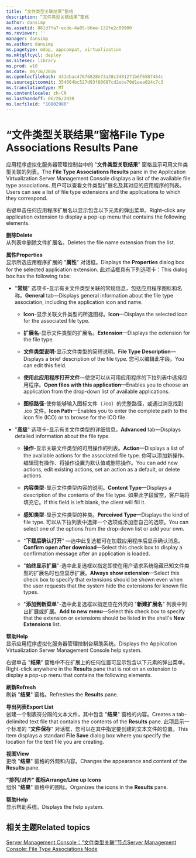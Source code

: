 ```yaml
---
title: “文件类型关联结果”窗格
description: “文件类型关联结果”窗格
author: dansimp
ms.assetid: 881d7fa7-ecde-4a05-b6ee-132fe2c09900
ms.reviewer: ''
manager: dansimp
ms.author: dansimp
ms.pagetype: mdop, appcompat, virtualization
ms.mktglfcycl: deploy
ms.sitesec: library
ms.prod: w10
ms.date: 06/16/2016
ms.openlocfilehash: 431ebac47676828e73a28c3481271b6f6587464c
ms.sourcegitcommit: 354664bc527d93f80687cd2eba70d1eea024c7c3
ms.translationtype: MT
ms.contentlocale: zh-CN
ms.lasthandoff: 06/26/2020
ms.locfileid: "10802980"
---
```

# <span data-ttu-id="839f1-103">“文件类型关联结果”窗格</span><span class="sxs-lookup"><span data-stu-id="839f1-103">File Type Associations Results Pane</span></span>


<span data-ttu-id="839f1-104">应用程序虚拟化服务器管理控制台中的 "**文件类型关联结果**" 窗格显示可用文件类型关联的列表。</span><span class="sxs-lookup"><span data-stu-id="839f1-104">The **File Type Associations Results** pane in the Application Virtualization Server Management Console displays a list of the available file type associations.</span></span> <span data-ttu-id="839f1-105">用户可以查看文件类型扩展名及其对应的应用程序的列表。</span><span class="sxs-lookup"><span data-stu-id="839f1-105">Users can see a list of file type extensions and the applications to which they correspond.</span></span>

<span data-ttu-id="839f1-106">右键单击任何应用程序扩展名以显示包含以下元素的弹出菜单。</span><span class="sxs-lookup"><span data-stu-id="839f1-106">Right-click any application extension to display a pop-up menu that contains the following elements.</span></span>

<a href="" id="delete"></a>**<span data-ttu-id="839f1-107">删除</span><span class="sxs-lookup"><span data-stu-id="839f1-107">Delete</span></span>**  
<span data-ttu-id="839f1-108">从列表中删除文件扩展名。</span><span class="sxs-lookup"><span data-stu-id="839f1-108">Deletes the file name extension from the list.</span></span>

<a href="" id="properties"></a>**<span data-ttu-id="839f1-109">属性</span><span class="sxs-lookup"><span data-stu-id="839f1-109">Properties</span></span>**  
<span data-ttu-id="839f1-110">显示所选应用程序扩展的 "**属性**" 对话框。</span><span class="sxs-lookup"><span data-stu-id="839f1-110">Displays the **Properties** dialog box for the selected application extension.</span></span> <span data-ttu-id="839f1-111">此对话框具有下列选项卡：</span><span class="sxs-lookup"><span data-stu-id="839f1-111">This dialog box has the following tabs:</span></span>

-   <span data-ttu-id="839f1-112">"**常规**" 选项卡-显示有关文件类型关联的常规信息，包括应用程序图标和名称。</span><span class="sxs-lookup"><span data-stu-id="839f1-112">**General** tab—Displays general information about the file type association, including the application icon and name.</span></span>

    -   <span data-ttu-id="839f1-113">**Icon**-显示关联文件类型的所选图标。</span><span class="sxs-lookup"><span data-stu-id="839f1-113">**Icon**—Displays the selected icon for the associated file type.</span></span>

    -   <span data-ttu-id="839f1-114">**扩展名**-显示文件类型的扩展名。</span><span class="sxs-lookup"><span data-stu-id="839f1-114">**Extension**—Displays the extension for the file type.</span></span>

    -   <span data-ttu-id="839f1-115">**文件类型说明**-显示文件类型的简短说明。</span><span class="sxs-lookup"><span data-stu-id="839f1-115">**File Type Description**—Displays a brief description of the file type.</span></span> <span data-ttu-id="839f1-116">您可以编辑此字段。</span><span class="sxs-lookup"><span data-stu-id="839f1-116">You can edit this field.</span></span>

    -   <span data-ttu-id="839f1-117">**使用此应用程序打开文件**—使您可以从可用应用程序的下拉列表中选择应用程序。</span><span class="sxs-lookup"><span data-stu-id="839f1-117">**Open files with this application**—Enables you to choose an application from the drop-down list of available applications.</span></span>

    -   <span data-ttu-id="839f1-118">**图标路径**-使你能够输入图标文件（.ico）的完整路径，或通过浏览找到 .ico 文件。</span><span class="sxs-lookup"><span data-stu-id="839f1-118">**Icon Path**—Enables you to enter the complete path to the icon file (ICO) or to browse for the ICO file.</span></span>

-   <span data-ttu-id="839f1-119">"**高级**" 选项卡-显示有关文件类型的详细信息。</span><span class="sxs-lookup"><span data-stu-id="839f1-119">**Advanced** tab—Displays detailed information about the file type.</span></span>

    -   <span data-ttu-id="839f1-120">**操作**-显示关联文件类型的可用操作的列表。</span><span class="sxs-lookup"><span data-stu-id="839f1-120">**Action**—Displays a list of the available actions for the associated file type.</span></span> <span data-ttu-id="839f1-121">你可以添加新操作、编辑现有操作、将操作设置为默认值或删除操作。</span><span class="sxs-lookup"><span data-stu-id="839f1-121">You can add new actions, edit existing actions, set an action as a default, or delete actions.</span></span>

    -   <span data-ttu-id="839f1-122">**内容类型**-显示文件类型内容的说明。</span><span class="sxs-lookup"><span data-stu-id="839f1-122">**Content Type**—Displays a description of the contents of the file type.</span></span> <span data-ttu-id="839f1-123">如果此字段留空，客户端将填充它。</span><span class="sxs-lookup"><span data-stu-id="839f1-123">If this field is left blank, the client will fill it.</span></span>

    -   <span data-ttu-id="839f1-124">**感知类型**-显示文件类型的种类。</span><span class="sxs-lookup"><span data-stu-id="839f1-124">**Perceived Type**—Displays the kind of file type.</span></span> <span data-ttu-id="839f1-125">可以从下拉列表中选择一个选项或添加您自己的选项。</span><span class="sxs-lookup"><span data-stu-id="839f1-125">You can select one of the options from the drop-down list or add your own.</span></span>

    -   <span data-ttu-id="839f1-126">"**下载后确认打开**" —选中此复选框可在加载应用程序后显示确认消息。</span><span class="sxs-lookup"><span data-stu-id="839f1-126">**Confirm open after download**—Select this check box to display a confirmation message after an application is loaded.</span></span>

    -   <span data-ttu-id="839f1-127">"**始终显示扩展**"-选中此复选框以指定即使在用户请求系统隐藏已知文件类型的扩展名时也应显示扩展。</span><span class="sxs-lookup"><span data-stu-id="839f1-127">**Always show extension**—Select this check box to specify that extensions should be shown even when the user requests that the system hide the extensions for known file types.</span></span>

    -   <span data-ttu-id="839f1-128">"**添加到新菜单**"-选中此复选框以指定应在外壳的 "**新建扩展名**" 列表中列出扩展或扩展。</span><span class="sxs-lookup"><span data-stu-id="839f1-128">**Add to new menu**—Select this check box to specify that the extension or extensions should be listed in the shell's **New Extensions** list.</span></span>

<a href="" id="help"></a>**<span data-ttu-id="839f1-129">帮助</span><span class="sxs-lookup"><span data-stu-id="839f1-129">Help</span></span>**  
<span data-ttu-id="839f1-130">显示应用程序虚拟化服务器管理控制台帮助系统。</span><span class="sxs-lookup"><span data-stu-id="839f1-130">Displays the Application Virtualization Server Management Console help system.</span></span>

<span data-ttu-id="839f1-131">右键单击 "**结果**" 窗格中不在扩展上的任何位置可显示包含以下元素的弹出菜单。</span><span class="sxs-lookup"><span data-stu-id="839f1-131">Right-click anywhere in the **Results** pane that is not on an extension to display a pop-up menu that contains the following elements.</span></span>

<a href="" id="refresh"></a>**<span data-ttu-id="839f1-132">刷新</span><span class="sxs-lookup"><span data-stu-id="839f1-132">Refresh</span></span>**  
<span data-ttu-id="839f1-133">刷新 "**结果**" 窗格。</span><span class="sxs-lookup"><span data-stu-id="839f1-133">Refreshes the **Results** pane.</span></span>

<a href="" id="export-list"></a>**<span data-ttu-id="839f1-134">导出列表</span><span class="sxs-lookup"><span data-stu-id="839f1-134">Export List</span></span>**  
<span data-ttu-id="839f1-135">创建一个制表符分隔的文本文件，其中包含 "**结果**" 窗格的内容。</span><span class="sxs-lookup"><span data-stu-id="839f1-135">Creates a tab-delimited text file that contains the contents of the **Results** pane.</span></span> <span data-ttu-id="839f1-136">此项显示一个标准的 "**文件保存**" 对话框，您可以在其中指定要创建的文本文件的位置。</span><span class="sxs-lookup"><span data-stu-id="839f1-136">This item displays a standard **File Save** dialog box where you specify the location for the text file you are creating.</span></span>

<a href="" id="view"></a>**<span data-ttu-id="839f1-137">视图</span><span class="sxs-lookup"><span data-stu-id="839f1-137">View</span></span>**  
<span data-ttu-id="839f1-138">更改 "**结果**" 窗格的外观和内容。</span><span class="sxs-lookup"><span data-stu-id="839f1-138">Changes the appearance and content of the **Results** pane.</span></span>

<a href="" id="arrange-line-up-icons"></a>**<span data-ttu-id="839f1-139">"排列/对齐" 图标</span><span class="sxs-lookup"><span data-stu-id="839f1-139">Arrange/Line up Icons</span></span>**  
<span data-ttu-id="839f1-140">组织 "**结果**" 窗格中的图标。</span><span class="sxs-lookup"><span data-stu-id="839f1-140">Organizes the icons in the **Results** pane.</span></span>

<a href="" id="help"></a>**<span data-ttu-id="839f1-141">帮助</span><span class="sxs-lookup"><span data-stu-id="839f1-141">Help</span></span>**  
<span data-ttu-id="839f1-142">显示帮助系统。</span><span class="sxs-lookup"><span data-stu-id="839f1-142">Displays the help system.</span></span>

## <span data-ttu-id="839f1-143">相关主题</span><span class="sxs-lookup"><span data-stu-id="839f1-143">Related topics</span></span>


[<span data-ttu-id="839f1-144">Server Management Console：“文件类型关联”节点</span><span class="sxs-lookup"><span data-stu-id="839f1-144">Server Management Console: File Type Associations Node</span></span>](server-management-console-file-type-associations-node.md)

 

 





